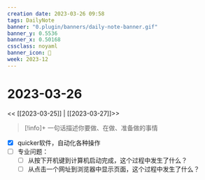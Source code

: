 ```yaml
---
creation date: 2023-03-26 09:58
tags: DailyNote
banner: "0.plugin/banners/daily-note-banner.gif"
banner_y: 0.5536
banner_x: 0.50168
cssclass: noyaml
banner_icon: 💌
week: 2023-12
---
```


# 2023-03-26

<< [[2023-03-25]] | [[2023-03-27]]>>


> [!info]+ 一句话描述你要做、在做、准备做的事情
> 


- [x] quicker软件，自动化各种操作
- [ ] 专业问题：
	- [ ] 从按下开机键到计算机启动完成，这个过程中发生了什么？
	- [ ] 从点击一个网址到浏览器中显示页面，这个过程中发生了什么？
